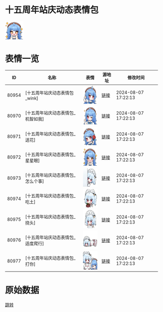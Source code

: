 # 十五周年站庆动态表情包

<img src="./cover.png" height="60" alt="cover" />

# 表情一览

|ID|名称|表情|源地址|修改时间|
|----|----|----|----|----|
|80954|[十五周年站庆动态表情包_wink]|<img src="./pic/080954_%5B十五周年站庆动态表情包_wink%5D.gif" height="60" alt="wink"/>|[链接](https://i0.hdslb.com/bfs/emote/ced28711d81eb7212e6c21202352f45b91d80785.gif)|2024-08-07 17:22:13|
|80970|[十五周年站庆动态表情包_机智如我]|<img src="./pic/080970_%5B十五周年站庆动态表情包_机智如我%5D.gif" height="60" alt="机智如我"/>|[链接](https://i0.hdslb.com/bfs/emote/0452b9c21ea39ad73e0ad116d8feaa701469a037.gif)|2024-08-07 17:22:13|
|80971|[十五周年站庆动态表情包_送花]|<img src="./pic/080971_%5B十五周年站庆动态表情包_送花%5D.gif" height="60" alt="送花"/>|[链接](https://i0.hdslb.com/bfs/emote/ffc7c5e50cd25f1a778480b12a261aa796b09369.gif)|2024-08-07 17:22:13|
|80972|[十五周年站庆动态表情包_星星眼]|<img src="./pic/080972_%5B十五周年站庆动态表情包_星星眼%5D.gif" height="60" alt="星星眼"/>|[链接](https://i0.hdslb.com/bfs/emote/589ca8de3032f47ef360a57737c81746f93b7136.gif)|2024-08-07 17:22:13|
|80973|[十五周年站庆动态表情包_怎么个事]|<img src="./pic/080973_%5B十五周年站庆动态表情包_怎么个事%5D.gif" height="60" alt="怎么个事"/>|[链接](https://i0.hdslb.com/bfs/emote/007f2b37d08d73c9474fd743de7429137ac9cf87.gif)|2024-08-07 17:22:13|
|80974|[十五周年站庆动态表情包_吃土]|<img src="./pic/080974_%5B十五周年站庆动态表情包_吃土%5D.gif" height="60" alt="吃土"/>|[链接](https://i0.hdslb.com/bfs/emote/9a9947b0f96855c0c0830d3aea229ec47431b782.gif)|2024-08-07 17:22:13|
|80975|[十五周年站庆动态表情包_挠头]|<img src="./pic/080975_%5B十五周年站庆动态表情包_挠头%5D.gif" height="60" alt="挠头"/>|[链接](https://i0.hdslb.com/bfs/emote/44410da1ba65ffbe991fe04772de78223f720f57.gif)|2024-08-07 17:22:13|
|80976|[十五周年站庆动态表情包_适度爬行]|<img src="./pic/080976_%5B十五周年站庆动态表情包_适度爬行%5D.gif" height="60" alt="适度爬行"/>|[链接](https://i0.hdslb.com/bfs/emote/0ae1b187f0ccaa4c7fd668d8b325993390cd59fa.gif)|2024-08-07 17:22:13|
|80977|[十五周年站庆动态表情包_打你]|<img src="./pic/080977_%5B十五周年站庆动态表情包_打你%5D.gif" height="60" alt="打你"/>|[链接](https://i0.hdslb.com/bfs/emote/f780f69f9a1532fc42834e513e9ed7d8f77473fa.gif)|2024-08-07 17:22:13|

# 原始数据

[跳转](./raw.json)

